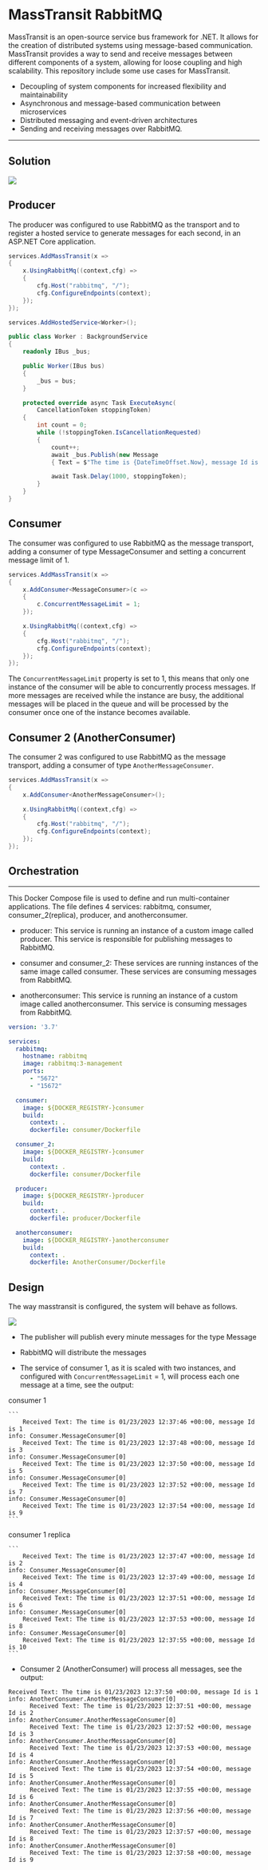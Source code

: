 # MassTransit RabbitMQ

MassTransit is an open-source service bus framework for .NET. It allows for the creation of distributed systems using message-based communication. MassTransit provides a way to send and receive messages between different components of a system, allowing for loose coupling and high scalability. This repository include some use cases for MassTransit. 

   * Decoupling of system components for increased flexibility and maintainability
   * Asynchronous and message-based communication between microservices
   * Distributed messaging and event-driven architectures
   * Sending and receiving messages over RabbitMQ.
------------
Solution 
------------
![](/docs/solution-folders.png)

## Producer
The producer was configured to use RabbitMQ as the transport and to register a hosted service to generate messages for each second, in an ASP.NET Core application.

```csharp
services.AddMassTransit(x =>
{
    x.UsingRabbitMq((context,cfg) =>
    {
        cfg.Host("rabbitmq", "/");
        cfg.ConfigureEndpoints(context);
    });
});

services.AddHostedService<Worker>();
```
```csharp
public class Worker : BackgroundService
{
    readonly IBus _bus;

    public Worker(IBus bus)
    {
        _bus = bus;
    }

    protected override async Task ExecuteAsync(
        CancellationToken stoppingToken)
    {
        int count = 0;
        while (!stoppingToken.IsCancellationRequested)
        {
            count++;
            await _bus.Publish(new Message 
            { Text = $"The time is {DateTimeOffset.Now}, message Id is {count}" }, stoppingToken);

            await Task.Delay(1000, stoppingToken);
        }
    }
}
```
## Consumer
The consumer was configured to use RabbitMQ as the message transport, adding a consumer of type MessageConsumer and setting a concurrent message limit of 1.

```csharp
services.AddMassTransit(x =>
{
    x.AddConsumer<MessageConsumer>(c =>
    {
        c.ConcurrentMessageLimit = 1;
    });

    x.UsingRabbitMq((context,cfg) =>
    {
        cfg.Host("rabbitmq", "/");
        cfg.ConfigureEndpoints(context);
    });
});
```

The ```ConcurrentMessageLimit``` property is set to 1, this means that only one instance of the consumer will be able to concurrently process messages. If more messages are received while the instance are busy, the additional messages will be placed in the queue and will be processed by the consumer once one of the instance becomes available.

## Consumer 2 (AnotherConsumer)
The consumer 2 was configured to use RabbitMQ as the message transport, adding a consumer of type ```AnotherMessageConsumer```.

```csharp
services.AddMassTransit(x =>
{
    x.AddConsumer<AnotherMessageConsumer>();

    x.UsingRabbitMq((context,cfg) =>
    {
        cfg.Host("rabbitmq", "/");
        cfg.ConfigureEndpoints(context);
    });
});
```

## Orchestration
-----------
This Docker Compose file is used to define and run multi-container applications. The file defines 4 services: rabbitmq, consumer, consumer_2(replica), producer, and anotherconsumer.

* producer: This service is running an instance of a custom image called producer. This service is responsible for publishing messages to RabbitMQ.

* consumer and consumer_2: These services are running instances of the same image called consumer. These services are consuming messages from RabbitMQ.

* anotherconsumer: This service is running an instance of a custom image called anotherconsumer. This service is consuming messages from RabbitMQ.

```yml
version: '3.7'

services:
  rabbitmq:
    hostname: rabbitmq
    image: rabbitmq:3-management
    ports:
      - "5672"
      - "15672"

  consumer:
    image: ${DOCKER_REGISTRY-}consumer
    build:
      context: .
      dockerfile: consumer/Dockerfile

  consumer_2:
    image: ${DOCKER_REGISTRY-}consumer
    build:
      context: .
      dockerfile: consumer/Dockerfile

  producer:
    image: ${DOCKER_REGISTRY-}producer
    build:
      context: .
      dockerfile: producer/Dockerfile

  anotherconsumer:
    image: ${DOCKER_REGISTRY-}anotherconsumer
    build:
      context: .
      dockerfile: AnotherConsumer/Dockerfile
```
Design
-----------
The way masstransit is configured, the system will behave as follows.

![](/docs/docker-compose-orchestration.png)

* The publisher will publish every minute messages for the type Message

* RabbitMQ will distribute the messages

* The service of consumer 1, as it is scaled with two instances, and configured with ```ConcurrentMessageLimit``` = 1, will process each one message at a time, see the output:

consumer 1

    ``` 
        Received Text: The time is 01/23/2023 12:37:46 +00:00, message Id is 1
    info: Consumer.MessageConsumer[0]
        Received Text: The time is 01/23/2023 12:37:48 +00:00, message Id is 3
    info: Consumer.MessageConsumer[0]
        Received Text: The time is 01/23/2023 12:37:50 +00:00, message Id is 5
    info: Consumer.MessageConsumer[0]
        Received Text: The time is 01/23/2023 12:37:52 +00:00, message Id is 7
    info: Consumer.MessageConsumer[0]
        Received Text: The time is 01/23/2023 12:37:54 +00:00, message Id is 9
    ```
consumer 1 replica

    ``` 
        Received Text: The time is 01/23/2023 12:37:47 +00:00, message Id is 2
    info: Consumer.MessageConsumer[0]
        Received Text: The time is 01/23/2023 12:37:49 +00:00, message Id is 4
    info: Consumer.MessageConsumer[0]
        Received Text: The time is 01/23/2023 12:37:51 +00:00, message Id is 6
    info: Consumer.MessageConsumer[0]
        Received Text: The time is 01/23/2023 12:37:53 +00:00, message Id is 8
    info: Consumer.MessageConsumer[0]
        Received Text: The time is 01/23/2023 12:37:55 +00:00, message Id is 10
    ```

* Consumer 2 (AnotherConsumer) will process all messages, see the output:

```
Received Text: The time is 01/23/2023 12:37:50 +00:00, message Id is 1
info: AnotherConsumer.AnotherMessageConsumer[0]
      Received Text: The time is 01/23/2023 12:37:51 +00:00, message Id is 2
info: AnotherConsumer.AnotherMessageConsumer[0]
      Received Text: The time is 01/23/2023 12:37:52 +00:00, message Id is 3
info: AnotherConsumer.AnotherMessageConsumer[0]
      Received Text: The time is 01/23/2023 12:37:53 +00:00, message Id is 4
info: AnotherConsumer.AnotherMessageConsumer[0]
      Received Text: The time is 01/23/2023 12:37:54 +00:00, message Id is 5
info: AnotherConsumer.AnotherMessageConsumer[0]
      Received Text: The time is 01/23/2023 12:37:55 +00:00, message Id is 6
info: AnotherConsumer.AnotherMessageConsumer[0]
      Received Text: The time is 01/23/2023 12:37:56 +00:00, message Id is 7
info: AnotherConsumer.AnotherMessageConsumer[0]
      Received Text: The time is 01/23/2023 12:37:57 +00:00, message Id is 8
info: AnotherConsumer.AnotherMessageConsumer[0]
      Received Text: The time is 01/23/2023 12:37:58 +00:00, message Id is 9
```
